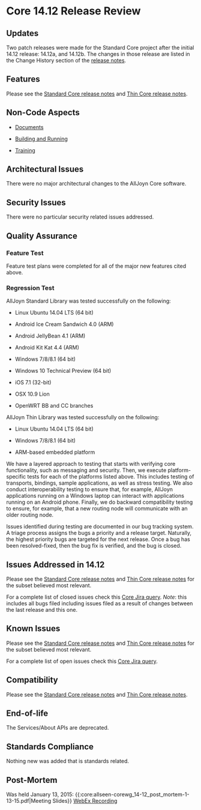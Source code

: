 # Core 14.12 Release Review

## Updates

Two patch releases were made for the Standard Core project after the initial 14.12 release: 14.12a, and 14.12b.  The changes in those release are listed in the Change History section of the [release notes](https///git.allseenalliance.org/cgit/core/alljoyn.git/plain/alljoyn_core/docs/ReleaseNotes.txt?h=RB14.12).

## Features

Please see the [Standard Core release notes](https///git.allseenalliance.org/cgit/core/alljoyn.git/plain/alljoyn_core/docs/ReleaseNotes.txt?h=RB14.12) and [Thin Core release notes](https///git.allseenalliance.org/cgit/core/ajtcl.git/tree/ReleaseNotes.txt?h=RB14.12).

## Non-Code Aspects


*  [Documents](https///allseenalliance.org/developer-resources/alljoyn/docsdownloads)

*  [Building and Running](develop/building_and_running)

*  [Training](/training)

## Architectural Issues

There were no major architectural changes to the AllJoyn Core software.

## Security Issues

There were no particular security related issues addressed.

## Quality Assurance

### Feature Test

Feature test plans were completed for all of the major new features cited above.

### Regression Test

AllJoyn Standard Library was tested successfully on the following:


*  Linux Ubuntu 14.04 LTS (64 bit)

*  Android Ice Cream Sandwich 4.0 (ARM)

*  Android JellyBean 4.1 (ARM)

*  Android Kit Kat 4.4 (ARM)

*  Windows 7/8/8.1 (64 bit)

*  Windows 10 Technical Preview (64 bit)

*  iOS 7.1 (32-bit)

*  OSX 10.9 Lion

*  OpenWRT BB and CC branches

AllJoyn Thin Library was tested successfully on the following:


*  Linux Ubuntu 14.04 LTS (64 bit)

*  Windows 7/8/8.1 (64 bit)

*  ARM-based embedded platform

We have a layered approach to testing that starts with verifying core functionality, such as messaging and security. Then, we execute platform-specific tests for each of the platforms listed above. This includes testing of transports, bindings, sample applications, as well as stress testing. We also conduct interoperability testing to ensure that, for example, AllJoyn applications running on a Windows laptop can interact with applications running on an Android phone. Finally, we do backward compatibility testing to ensure, for example, that a new routing node will communicate with an older routing node. 

Issues identified during testing are documented in our bug tracking system. A triage process assigns the bugs a priority and a release target. Naturally, the highest priority bugs are targeted for the next release. Once a bug has been resolved-fixed, then the bug fix is verified, and the bug is closed. 

## Issues Addressed in 14.12

Please see the [Standard Core release notes](https///git.allseenalliance.org/cgit/core/alljoyn.git/plain/alljoyn_core/docs/ReleaseNotes.txt?h=RB14.12) and [Thin Core release notes](https///git.allseenalliance.org/cgit/core/ajtcl.git/tree/ReleaseNotes.txt?h=RB14.12) for the subset believed most relevant.

For a complete list of closed issues check this [Core Jira query](https///jira.allseenalliance.org/issues/?jql=project%20%3D%20ASACORE%20AND%20resolution%20in%28done%2C%20fixed%29%20AND%20TYPE%20in%20%28Bug%29%20and%20fixVersion%20in%20%28%2214.12%22%2C%20%2214.12a%22%2C%20%2214.12b%22%29%20ORDER%20BY%20priority%20DESC%2C%20key%20ASC). *Note*: this includes all bugs filed including issues filed as a result of changes between the last release and this one.

 

## Known Issues

Please see the [Standard Core release notes](https///git.allseenalliance.org/cgit/core/alljoyn.git/plain/alljoyn_core/docs/ReleaseNotes.txt?h=RB14.12) and [Thin Core release notes](https///git.allseenalliance.org/cgit/core/ajtcl.git/tree/ReleaseNotes.txt?h=RB14.12) for the subset believed most relevant.

For a complete list of open issues check this [Core Jira query](https///jira.allseenalliance.org/issues/?jql=project%20%3D%20ASACORE%20AND%20resolution%3DUnresolved%20AND%20TYPE%20in%20%28Bug%2C%20Task%29%20ORDER%20BY%20priority%20DESC%2C%20key%20ASC).

## Compatibility

Please see the [Standard Core release notes](https///git.allseenalliance.org/cgit/core/alljoyn.git/plain/alljoyn_core/docs/ReleaseNotes.txt?h=RB14.12) and [Thin Core release notes](https///git.allseenalliance.org/cgit/core/ajtcl.git/tree/ReleaseNotes.txt?h=RB14.12).

## End-of-life

The Services/About APIs are deprecated.

## Standards Compliance

Nothing new was added that is standards related.

## Post-Mortem

Was held January 13, 2015: {{:core:allseen-corewg_14-12_post_mortem-1-13-15.pdf|Meeting Slides}}  [WebEx Recording](https///meetings.webex.com/collabs/url/4lEdMa0Gsy5-6xqKtUgsLzqWg6TXX1RMmy1UY8DVMgu00000)  
